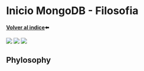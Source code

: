 # Inicio MongoDB - Filosofia

**[Volver al indice](../readme.md#listado):arrow_left:**


<div class="images">
    <img src="https://img.shields.io/badge/MongoDB-000000?style=for-the-badge&logo=mongodb&logoColor=4EA94B">
    <img src="https://img.shields.io/badge/Markdown-000000?style=for-the-badge&logo=markdown&logoColor=white">
    <img src="https://img.shields.io/badge/Shell_Script-121011?style=for-the-badge&logo=gnu-bash&logoColor=white">
</div>



## Phylosophy

